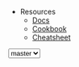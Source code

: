 - Resources
  - [Docs](https://docs.github.io)
  - [Cookbook](https://cookbook.syncano.io)
  - [Cheatsheet](https://cheatsheet.syncano.io)

<div class="c-version-select">
  <select data-version>
    <option value="master">master</option>
    <option value="0">0.11.0</option>
  </select>
</div>
